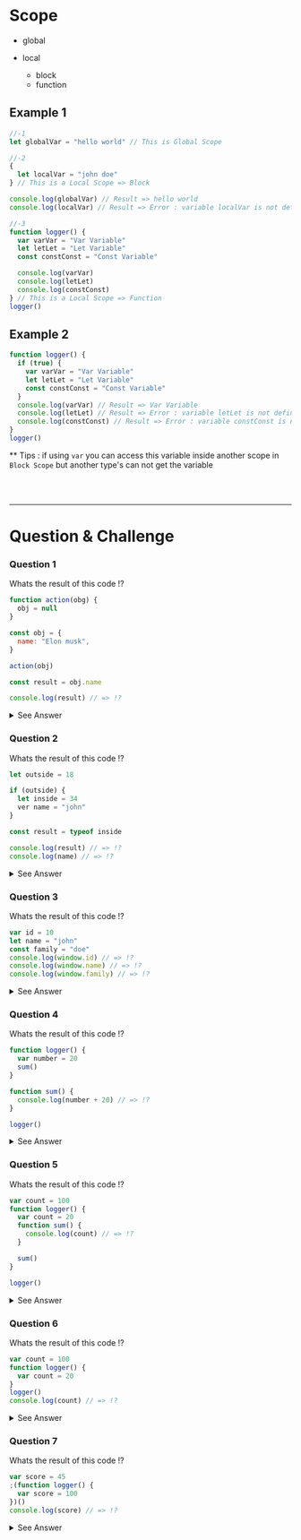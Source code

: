# Scope

- global
- local

  - block
  - function

## Example 1

```js
//-1
let globalVar = "hello world" // This is Global Scope

//-2
{
  let localVar = "john doe"
} // This is a Local Scope => Block

console.log(globalVar) // Result => hello world
console.log(localVar) // Result => Error : variable localVar is not defined

//-3
function logger() {
  var varVar = "Var Variable"
  let letLet = "Let Variable"
  const constConst = "Const Variable"

  console.log(varVar)
  console.log(letLet)
  console.log(constConst)
} // This is a Local Scope => Function
logger()
```

## Example 2

```js
function logger() {
  if (true) {
    var varVar = "Var Variable"
    let letLet = "Let Variable"
    const constConst = "Const Variable"
  }
  console.log(varVar) // Result => Var Variable
  console.log(letLet) // Result => Error : variable letLet is not defined
  console.log(constConst) // Result => Error : variable constConst is not defined
}
logger()
```

\*\* Tips : if using `var` you can access this variable inside another scope in `Block Scope` but another type's can not get the variable

<br/>
<br/>
<hr/>

# Question & Challenge

### Question 1

Whats the result of this code !?

```js
function action(obg) {
  obj = null
}

const obj = {
  name: "Elon musk",
}

action(obj)

const result = obj.name

console.log(result) // => !?
```

<details>
  <summary>See Answer</summary>
  <p>The Answer is => Elon musk</p> 
</details>

### Question 2

Whats the result of this code !?

```js
let outside = 18

if (outside) {
  let inside = 34
  ver name = "john"
}

const result = typeof inside

console.log(result) // => !?
console.log(name) // => !?
```

<details>
  <summary>See Answer</summary>
  <p>The Answer is result => undefined</p> 
  <p>The Answer is name => john</p> 
</details>

### Question 3

Whats the result of this code !?

```js
var id = 10
let name = "john"
const family = "doe"
console.log(window.id) // => !?
console.log(window.name) // => !?
console.log(window.family) // => !?
```

<details>
  <summary>See Answer</summary>
  <p>The Answer id is => 10</p> 
  <p>The Answer name is => undefined</p> 
  <p>The Answer family is => undefined</p> 
</details>

### Question 4

Whats the result of this code !?

```js
function logger() {
  var number = 20
  sum()
}

function sum() {
  console.log(number + 20) // => !?
}

logger()
```

<details>
  <summary>See Answer</summary>
  <p>The Answer is result => Error : number is not defined</p> 
</details>

### Question 5

Whats the result of this code !?

```js
var count = 100
function logger() {
  var count = 20
  function sum() {
    console.log(count) // => !?
  }

  sum()
}

logger()
```

<details>
  <summary>See Answer</summary>
  <p>The Answer is result => 20</p> 
</details>

### Question 6

Whats the result of this code !?

```js
var count = 100
function logger() {
  var count = 20
}
logger()
console.log(count) // => !?
```

<details>
  <summary>See Answer</summary>
  <p>The Answer is result => 100</p> 
</details>

### Question 7

Whats the result of this code !?

```js
var score = 45
;(function logger() {
  var score = 100
})()
console.log(score) // => !?
```

<details>
  <summary>See Answer</summary>
  <p>The Answer is result => 45</p> 
</details>
